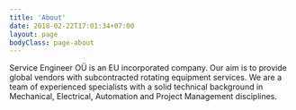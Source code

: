 ```yaml
---
title: 'About'
date: 2018-02-22T17:01:34+07:00
layout: page
bodyClass: page-about
---
```


Service Engineer OÜ is an EU incorporated company. Our aim is to provide global vendors with subcontracted rotating equipment services.
We are a team of experienced specialists with a solid technical background in Mechanical, Electrical, Automation and Project Management disciplines.
